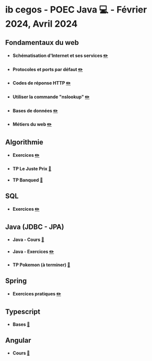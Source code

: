 # ib cegos - POEC Java :computer: - Février 2024, Avril 2024

## Fondamentaux du web
- #### Schématisation d'Internet et ses services [:pencil2:](./Web%20Fundamentals/schéma_internet.pdf)
- #### Protocoles et ports par défaut [:pencil2:](./Web%20Fundamentals/protocoles_ports.png)
- #### Codes de réponse HTTP [:pencil2:](./Web%20Fundamentals/codes_reponses.drawio.png)
- #### Utiliser la commande "nslookup" [:pencil2:](./Web%20Fundamentals/exercice4.md)
- #### Bases de données [:pencil2:](./Web%20Fundamentals/bdd.drawio.png)
- #### Métiers du web [:pencil2:](./Web%20Fundamentals/exercice_6.md)

## Algorithmie
- #### Exercices [:pencil2:](./Algo/index.js)
- #### TP Le Juste Prix [:sparkler:](./Algo/Juste_prix)
- #### TP Banqued [:sparkler:](./Algo/TP%20Banque)

## SQL
- #### Exercices [:pencil2:](./SQL)

## Java (JDBC - JPA)
- #### Java - Cours [:bookmark_tabs:](./Java/Cours) 
- #### Java - Exercices [:pencil2:](./Java/Exercices)
- #### TP Pokemon (à terminer) [:sparkler:](./JPA/TP%20Pokemon)

## Spring
- #### Exercices pratiques [:pencil2:](./Spring)

## Typescript
- #### Bases [:sparkler:](./Typescript)

## Angular
- #### Cours [:bookmark_tabs:](./Angular/app)
